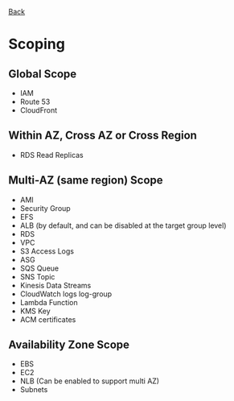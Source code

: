 [Back](./AWS.md)

# Scoping

## Global Scope

- IAM
- Route 53
- CloudFront

## Within AZ, Cross AZ or Cross Region

- RDS Read Replicas

## Multi-AZ (same region) Scope

- AMI
- Security Group
- EFS
- ALB (by default, and can be disabled at the target group level)
- RDS
- VPC
- S3 Access Logs
- ASG
- SQS Queue
- SNS Topic
- Kinesis Data Streams
- CloudWatch logs log-group
- Lambda Function
- KMS Key
- ACM certificates

## Availability Zone Scope

- EBS
- EC2
- NLB (Can be enabled to support multi AZ)
- Subnets

